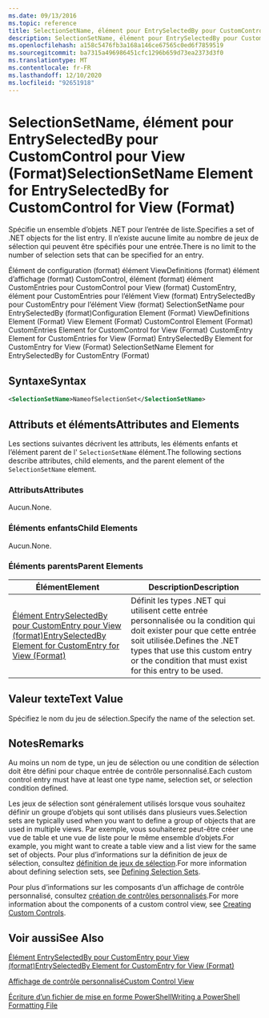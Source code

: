 ```yaml
---
ms.date: 09/13/2016
ms.topic: reference
title: SelectionSetName, élément pour EntrySelectedBy pour CustomControl pour View (Format)
description: SelectionSetName, élément pour EntrySelectedBy pour CustomControl pour View (Format)
ms.openlocfilehash: a158c5476fb3a168a146ce67565c0ed6f7859519
ms.sourcegitcommit: ba7315a496986451cfc1296b659d73ea2373d3f0
ms.translationtype: MT
ms.contentlocale: fr-FR
ms.lasthandoff: 12/10/2020
ms.locfileid: "92651918"
---
```

# <a name="selectionsetname-element-for-entryselectedby-for-customcontrol-for-view-format"></a><span data-ttu-id="dbdab-103">SelectionSetName, élément pour EntrySelectedBy pour CustomControl pour View (Format)</span><span class="sxs-lookup"><span data-stu-id="dbdab-103">SelectionSetName Element for EntrySelectedBy for CustomControl for View (Format)</span></span>

<span data-ttu-id="dbdab-104">Spécifie un ensemble d’objets .NET pour l’entrée de liste.</span><span class="sxs-lookup"><span data-stu-id="dbdab-104">Specifies a set of .NET objects for the list entry.</span></span> <span data-ttu-id="dbdab-105">Il n’existe aucune limite au nombre de jeux de sélection qui peuvent être spécifiés pour une entrée.</span><span class="sxs-lookup"><span data-stu-id="dbdab-105">There is no limit to the number of selection sets that can be specified for an entry.</span></span>

<span data-ttu-id="dbdab-106">Élément de configuration (format) élément ViewDefinitions (format) élément d’affichage (format) CustomControl, élément (format) élément CustomEntries pour CustomControl pour View (format) CustomEntry, élément pour CustomEntries pour l’élément View (format) EntrySelectedBy pour CustomEntry pour l’élément View (format) SelectionSetName pour EntrySelectedBy (format)</span><span class="sxs-lookup"><span data-stu-id="dbdab-106">Configuration Element (Format) ViewDefinitions Element (Format) View Element (Format) CustomControl Element (Format) CustomEntries Element for CustomControl for View (Format) CustomEntry Element for CustomEntries for View (Format) EntrySelectedBy Element for CustomEntry for View (Format) SelectionSetName Element for EntrySelectedBy for CustomEntry (Format)</span></span>

## <a name="syntax"></a><span data-ttu-id="dbdab-107">Syntaxe</span><span class="sxs-lookup"><span data-stu-id="dbdab-107">Syntax</span></span>

```xml
<SelectionSetName>NameofSelectionSet</SelectionSetName>
```

## <a name="attributes-and-elements"></a><span data-ttu-id="dbdab-108">Attributs et éléments</span><span class="sxs-lookup"><span data-stu-id="dbdab-108">Attributes and Elements</span></span>

<span data-ttu-id="dbdab-109">Les sections suivantes décrivent les attributs, les éléments enfants et l’élément parent de l' `SelectionSetName` élément.</span><span class="sxs-lookup"><span data-stu-id="dbdab-109">The following sections describe attributes, child elements, and the parent element of the `SelectionSetName` element.</span></span>

### <a name="attributes"></a><span data-ttu-id="dbdab-110">Attributs</span><span class="sxs-lookup"><span data-stu-id="dbdab-110">Attributes</span></span>

<span data-ttu-id="dbdab-111">Aucun.</span><span class="sxs-lookup"><span data-stu-id="dbdab-111">None.</span></span>

### <a name="child-elements"></a><span data-ttu-id="dbdab-112">Éléments enfants</span><span class="sxs-lookup"><span data-stu-id="dbdab-112">Child Elements</span></span>

<span data-ttu-id="dbdab-113">Aucun.</span><span class="sxs-lookup"><span data-stu-id="dbdab-113">None.</span></span>

### <a name="parent-elements"></a><span data-ttu-id="dbdab-114">Éléments parents</span><span class="sxs-lookup"><span data-stu-id="dbdab-114">Parent Elements</span></span>

|<span data-ttu-id="dbdab-115">Élément</span><span class="sxs-lookup"><span data-stu-id="dbdab-115">Element</span></span>|<span data-ttu-id="dbdab-116">Description</span><span class="sxs-lookup"><span data-stu-id="dbdab-116">Description</span></span>|
|-------------|-----------------|
|[<span data-ttu-id="dbdab-117">Élément EntrySelectedBy pour CustomEntry pour View (format)</span><span class="sxs-lookup"><span data-stu-id="dbdab-117">EntrySelectedBy Element for CustomEntry for View (Format)</span></span>](./entryselectedby-element-for-customentry-for-customcontrol-for-view-format.md)|<span data-ttu-id="dbdab-118">Définit les types .NET qui utilisent cette entrée personnalisée ou la condition qui doit exister pour que cette entrée soit utilisée.</span><span class="sxs-lookup"><span data-stu-id="dbdab-118">Defines the .NET types that use this custom entry or the condition that must exist for this entry to be used.</span></span>|

## <a name="text-value"></a><span data-ttu-id="dbdab-119">Valeur texte</span><span class="sxs-lookup"><span data-stu-id="dbdab-119">Text Value</span></span>

<span data-ttu-id="dbdab-120">Spécifiez le nom du jeu de sélection.</span><span class="sxs-lookup"><span data-stu-id="dbdab-120">Specify the name of the selection set.</span></span>

## <a name="remarks"></a><span data-ttu-id="dbdab-121">Notes</span><span class="sxs-lookup"><span data-stu-id="dbdab-121">Remarks</span></span>

<span data-ttu-id="dbdab-122">Au moins un nom de type, un jeu de sélection ou une condition de sélection doit être défini pour chaque entrée de contrôle personnalisé.</span><span class="sxs-lookup"><span data-stu-id="dbdab-122">Each custom control entry must have at least one type name, selection set, or selection condition defined.</span></span>

<span data-ttu-id="dbdab-123">Les jeux de sélection sont généralement utilisés lorsque vous souhaitez définir un groupe d’objets qui sont utilisés dans plusieurs vues.</span><span class="sxs-lookup"><span data-stu-id="dbdab-123">Selection sets are typically used when you want to define a group of objects that are used in multiple views.</span></span> <span data-ttu-id="dbdab-124">Par exemple, vous souhaiterez peut-être créer une vue de table et une vue de liste pour le même ensemble d’objets.</span><span class="sxs-lookup"><span data-stu-id="dbdab-124">For example, you might want to create a table view and a list view for the same set of objects.</span></span> <span data-ttu-id="dbdab-125">Pour plus d’informations sur la définition de jeux de sélection, consultez [définition de jeux de sélection](./defining-selection-sets.md).</span><span class="sxs-lookup"><span data-stu-id="dbdab-125">For more information about defining selection sets, see [Defining Selection Sets](./defining-selection-sets.md).</span></span>

<span data-ttu-id="dbdab-126">Pour plus d’informations sur les composants d’un affichage de contrôle personnalisé, consultez [création de contrôles personnalisés](./creating-custom-controls.md).</span><span class="sxs-lookup"><span data-stu-id="dbdab-126">For more information about the components of a custom control view, see [Creating Custom Controls](./creating-custom-controls.md).</span></span>

## <a name="see-also"></a><span data-ttu-id="dbdab-127">Voir aussi</span><span class="sxs-lookup"><span data-stu-id="dbdab-127">See Also</span></span>

[<span data-ttu-id="dbdab-128">Élément EntrySelectedBy pour CustomEntry pour View (format)</span><span class="sxs-lookup"><span data-stu-id="dbdab-128">EntrySelectedBy Element for CustomEntry for View (Format)</span></span>](./entryselectedby-element-for-customentry-for-customcontrol-for-view-format.md)

[<span data-ttu-id="dbdab-129">Affichage de contrôle personnalisé</span><span class="sxs-lookup"><span data-stu-id="dbdab-129">Custom Control View</span></span>](./creating-custom-controls.md)

[<span data-ttu-id="dbdab-130">Écriture d’un fichier de mise en forme PowerShell</span><span class="sxs-lookup"><span data-stu-id="dbdab-130">Writing a PowerShell Formatting File</span></span>](./writing-a-powershell-formatting-file.md)
